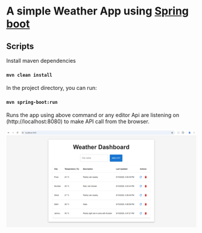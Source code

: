 # A simple Weather App using [Spring boot](https://reactjs.org)

## Scripts

Install maven dependencies

#### `mvn clean install`

In the project directory, you can run:

#### `mvn spring-boot:run`

Runs the app using above command or any editor
Api are listening on (http://localhost:8080) to make API call from the browser.

![alt text](weather.PNG)